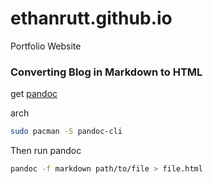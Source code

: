 # ethanrutt.github.io
Portfolio Website

### Converting Blog in Markdown to HTML
get [pandoc](https://github.com/jgm/pandoc)

arch
```sh
sudo pacman -S pandoc-cli
```

Then run pandoc
```sh
pandoc -f markdown path/to/file > file.html
```

